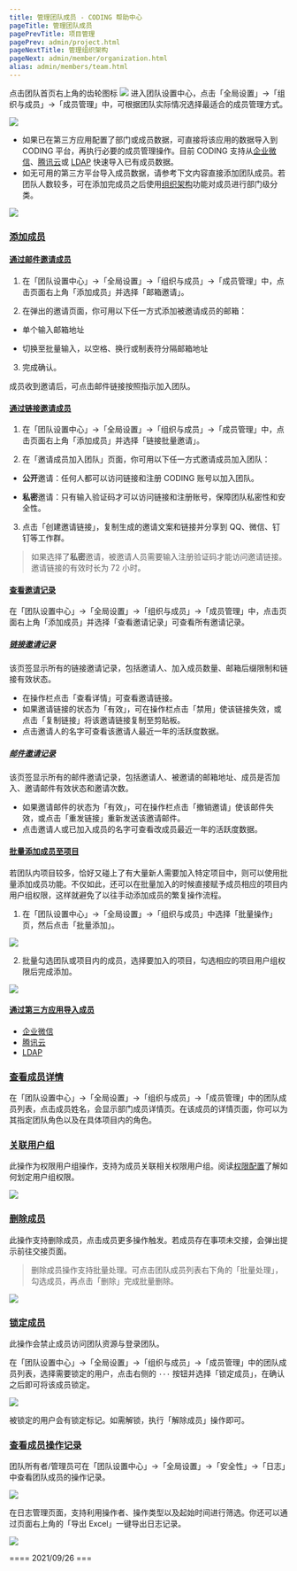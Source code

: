 ```yaml
---
title: 管理团队成员 - CODING 帮助中心
pageTitle: 管理团队成员
pagePrevTitle: 项目管理
pagePrev: admin/project.html
pageNextTitle: 管理组织架构
pageNext: admin/member/organization.html
alias: admin/members/team.html
---
```


点击团队首页右上角的齿轮图标 <img src ="https://help-assets.codehub.cn/enterprise/20210928153255.png" style ="margin:0"> 进入团队设置中心，点击「全局设置」->「组织与成员」->「成员管理」中，可根据团队实际情况选择最适合的成员管理方式。

![](https://help-assets.codehub.cn/enterprise/20210929153145.png)

*   如果已在第三方应用配置了部门或成员数据，可直接将该应用的数据导入到 CODING 平台，再执行必要的成员管理操作。目前 CODING 支持从[企业微信](/docs/admin/member/wecom.html)、[腾讯云](/docs/admin/member/cloud.html)或 [LDAP](/docs/admin/member/ldap.html) 快速导入已有成员数据。
*   如无可用的第三方平台导入成员数据，请参考下文内容直接添加团队成员。若团队人数较多，可在添加完成员之后使用[组织架构](/docs/admin/member/organization.html)功能对成员进行部门级分类。

![](https://help-assets.codehub.cn/enterprise/20210929153103.png)

### [添加成员](#members)

#### [通过邮件邀请成员](#email-invite)

1.  在「团队设置中心」->「全局设置」->「组织与成员」->「成员管理」中，点击页面右上角「添加成员」并选择「邮箱邀请」。

2.  在弹出的邀请页面，你可用以下任一方式添加被邀请成员的邮箱：

*   单个输入邮箱地址

*   切换至批量输入，以空格、换行或制表符分隔邮箱地址

3.  完成确认。

成员收到邀请后，可点击邮件链接按照指示加入团队。

#### [通过链接邀请成员](#link-invite)

1.  在「团队设置中心」->「全局设置」->「组织与成员」->「成员管理」中，点击页面右上角「添加成员」并选择「链接批量邀请」。

2.  在「邀请成员加入团队」页面，你可用以下任一方式邀请成员加入团队：

*   **公开**邀请：任何人都可以访问链接和注册 CODING 账号以加入团队。

*   **私密**邀请：只有输入验证码才可以访问链接和注册账号，保障团队私密性和安全性。

3.  点击「创建邀请链接」，复制生成的邀请文案和链接并分享到 QQ、微信、钉钉等工作群。

> 如果选择了**私密**邀请，被邀请人员需要输入注册验证码才能访问邀请链接。邀请链接的有效时长为 72 小时。

#### [查看邀请记录](#view)

在「团队设置中心」->「全局设置」->「组织与成员」->「成员管理」中，点击页面右上角「添加成员」并选择「查看邀请记录」可查看所有邀请记录。

##### [链接邀请记录](#link-record)

该页签显示所有的链接邀请记录，包括邀请人、加入成员数量、邮箱后缀限制和链接有效状态。
*   在操作栏点击「查看详情」可查看邀请链接。
*   如果邀请链接的状态为「有效」，可在操作栏点击「禁用」使该链接失效，或点击「复制链接」将该邀请链接复制至剪贴板。
*   点击邀请人的名字可查看该邀请人最近一年的活跃度数据。

##### [邮件邀请记录](#email-record)

该页签显示所有的邮件邀请记录，包括邀请人、被邀请的邮箱地址、成员是否加入、邀请邮件有效状态和邀请次数。

*   如果邀请邮件的状态为「有效」，可在操作栏点击「撤销邀请」使该邮件失效，或点击「重发链接」重新发送该邀请邮件。
*   点击邀请人或已加入成员的名字可查看改成员最近一年的活跃度数据。

#### [批量添加成员至项目](#batch-add)

若团队内项目较多，恰好又碰上了有大量新人需要加入特定项目中，则可以使用批量添加成员功能。不仅如此，还可以在批量加入的时候直接赋予成员相应的项目内用户组权限，这样就避免了以往手动添加成员的繁复操作流程。

1.  在「团队设置中心」->「全局设置」->「组织与成员」中选择「批量操作」页，然后点击「批量添加」。

![](https://help-assets.codehub.cn/enterprise/20210929153833.png)

2.  批量勾选团队或项目内的成员，选择要加入的项目，勾选相应的项目用户组权限后完成添加。

![](https://help-assets.codehub.cn/enterprise/20210929153943.png)

#### [通过第三方应用导入成员](#third-party)

*   [企业微信](/docs/admin/member/wecom.html)
*   [腾讯云](/docs/admin/member/cloud.html)
*   [LDAP](/docs/admin/member/ldap.html) 


### [查看成员详情](#view)

在「团队设置中心」->「全局设置」->「组织与成员」->「成员管理」中的团队成员列表，点击成员姓名，会显示部门成员详情页。在该成员的详情页面，你可以为其指定团队角色以及在具体项目内的角色。

### [关联用户组](#associate)

此操作为权限用户组操作，支持为成员关联相关权限用户组。阅读[权限配置](/docs/admin/permission.html)了解如何划定用户组权限。

![](https://help-assets.codehub.cn/enterprise/20201117192254.png)

### [删除成员](#delete)

此操作支持删除成员，点击成员更多操作触发。若成员存在事项未交接，会弹出提示前往交接页面。

> 删除成员操作支持批量处理。可点击团队成员列表右下角的「批量处理」，勾选成员，再点击「删除」完成批量删除。

![](https://help-assets.codehub.cn/enterprise/20201117192548.png)

### [锁定成员](#lock)

此操作会禁止成员访问团队资源与登录团队。

在「团队设置中心」->「全局设置」->「组织与成员」->「成员管理」中的团队成员列表，选择需要锁定的用户，点击右侧的 `···` 按钮并选择「锁定成员」，在确认之后即可将该成员锁定。

![](https://help-assets.codehub.cn/enterprise/20210719170609.png)

被锁定的用户会有锁定标记。如需解锁，执行「解除成员」操作即可。


### [查看成员操作记录](#lock)

团队所有者/管理员可在「团队设置中心」->「全局设置」->「安全性」->「日志」中查看团队成员的操作记录。

![](https://help-assets.codehub.cn/enterprise/20210929154501.png)

在日志管理页面，支持利用操作者、操作类型以及起始时间进行筛选。你还可以通过页面右上角的「导出 Excel」一键导出日志记录。

![](https://help-assets.codehub.cn/enterprise/20210929154603.png)




==== 2021/09/26 ===
